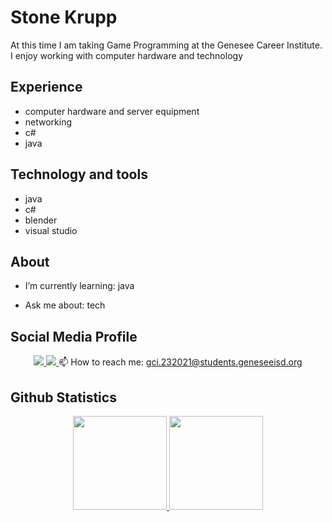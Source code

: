 # Stone Krupp 
At this time I am taking Game Programming at the Genesee Career Institute.  I enjoy working with computer hardware and technology

## Experience

- computer hardware and server equipment
- networking
- c#
- java
## Technology and tools
* java
* c#
* blender
* visual studio
## About
- I’m currently learning: java 

- Ask me about: tech
## Social Media Profile
<p align='center'> 
   <a href="https://www.linkedin.com/in/Croogewunk/"> 
       <img src="https://img.shields.io/badge/linkedin-%230077B5.svg?&style=for-the-badge&logo=linkedin&logoColor=white"/> 
   </a> 
   <a href="https://t.me/yourchannel"> 
       <img src="https://img.shields.io/badge/Telegram-2CA5E0?style=for-the-badge&logo=telegram&logoColor=white"/> 
   </a> 
   📫 How to reach me: <a href='mailto:
gci.232021@students.geneseeisd.org'>
gci.232021@students.geneseeisd.org</a> 
</p> 

## Github Statistics
<p align='center'> 
   <a href="https://github-readme-stats.vercel.app/api?username=yourusername&show_icons=true&count_private=true"> 
       <img height=150 src="https://github-readme-stats.vercel.app/api?username=Croogewunk&show_icons=true&count_private=true"/> 
   </a> 
   <a href="https://github.com/Croogewunk/github-readme-stats"> 
       <img height=150 src="https://github-readme-stats.vercel.app/api/top-langs/?username=Croogewunk&layout=compact"/> 
   </a> 
</p> 
